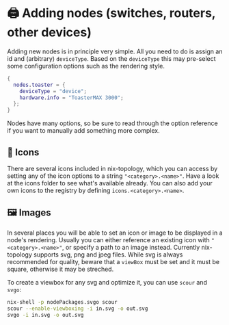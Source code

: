 # 🖨️ Adding nodes (switches, routers, other devices)

Adding new nodes is in principle very simple. All you need to do
is assign an id and (arbitrary) `deviceType`. Based on the `deviceType`
this may pre-select some configuration options such as the rendering style.

```nix
{
  nodes.toaster = {
    deviceType = "device";
    hardware.info = "ToasterMAX 3000";
  };
}
```

Nodes have many options, so be sure to read through the option reference
if you want to manually add something more complex.

## 👾 Icons

There are several icons included in nix-topology, which you can access by setting
any of the icon options to a string `"<category>.<name>"`. Have a look at the
icons folder to see what's available already. You can also add your own
icons to the registry by defining `icons.<category>.<name>`.

## 🖼️ Images

In several places you will be able to set an icon or image to be displayed
in a node's rendering. Usually you can either reference an existing icon with `"<category>.<name>"`,
or specify a path to an image instead. Currently nix-topology supports svg, png and jpeg files.
While svg is always recommended for quality, beware that a `viewBox` must be set and it
must be square, otherwise it may be streched.

To create a viewbox for any svg and optimize it, you can use `scour` and `svgo`:

```bash
nix-shell -p nodePackages.svgo scour
scour --enable-viewboxing -i in.svg -o out.svg
svgo -i in.svg -o out.svg
```
